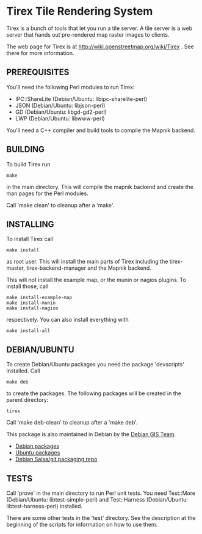 # Tirex Tile Rendering System

Tirex is a bunch of tools that let you run a tile server. A tile server
is a web server that hands out pre-rendered map raster images to clients.

The web page for Tirex is at http://wiki.openstreetmap.org/wiki/Tirex .
See there for more information.

## PREREQUISITES

You'll need the following Perl modules to run Tirex:

* IPC::ShareLite (Debian/Ubuntu: libipc-sharelite-perl)
* JSON           (Debian/Ubuntu: libjson-perl)
* GD             (Debian/Ubuntu: libgd-gd2-perl)
* LWP            (Debian/Ubuntu: libwww-perl)

You'll need a C++ compiler and build tools to compile the Mapnik backend.

## BUILDING

To build Tirex run

    make

in the main directory. This will compile the mapnik backend and create
the man pages for the Perl modules.

Call 'make clean' to cleanup after a 'make'.

## INSTALLING

To install Tirex call

    make install

as root user. This will install the main parts of Tirex including the
tirex-master, tirex-backend-manager and the Mapnik backend.

This will not install the example map, or the munin or nagios plugins.
To install those, call

    make install-example-map
    make install-munin
    make install-nagios

respectively. You can also install everything with

    make install-all

## DEBIAN/UBUNTU

To create Debian/Ubuntu packages you need the package 'devscripts'
installed. Call

    make deb

to create the packages. The following packages will be created in the parent
directory:

    tirex

Call 'make deb-clean' to cleanup after a 'make deb'.

This package is also maintained in Debian by the [Debian GIS Team](https://wiki.debian.org/Teams/DebianGis).

 * [Debian packages](https://packages.debian.org/search?keywords=tirex)
 * [Ubuntu packages](https://packages.ubuntu.com/search?keywords=tirex)
 * [Debian Salsa/git packaging repo](https://salsa.debian.org/debian-gis-team/tirex)

## TESTS

Call 'prove' in the main directory to run Perl unit tests. You need Test::More
(Debian/Ubuntu: libtest-simple-perl) and Test::Harness (Debian/Ubuntu:
libtest-harness-perl) installed.

There are some other tests in the 'test' directory. See the description at the
beginning of the scripts for information on how to use them.

